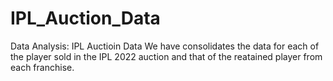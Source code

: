 # IPL_Auction_Data
Data Analysis: IPL Auctioin Data We have consolidates the data for each of the player sold  in the IPL 2022 auction and that of the reatained player from each franchise.
